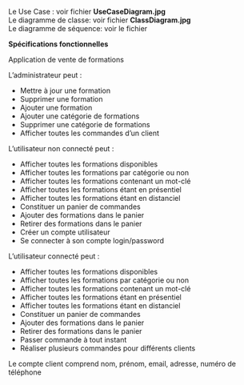 Le Use Case : voir fichier **UseCaseDiagram.jpg**    
Le diagramme de classe: voir fichier **ClassDiagram.jpg**  
Le diagramme de séquence: voir le fichier  


**Spécifications fonctionnelles** 
  
Application de vente de formations

L’administrateur peut :
-	Mettre à jour une formation
-	Supprimer une formation
-	Ajouter une formation
-	Ajouter une catégorie de formations
-	Supprimer une catégorie de formations
-	Afficher toutes les commandes d’un client

L’utilisateur non connecté peut : 
-	Afficher toutes les formations disponibles
-	Afficher toutes les formations par catégorie ou non
-	Afficher toutes les formations contenant un mot-clé
-	Afficher toutes les formations étant en présentiel
-	Afficher toutes les formations étant en distanciel
-	Constituer un panier de commandes
-	Ajouter des formations dans le panier
-	Retirer des formations dans le panier
-	Créer un compte utilisateur
-	Se connecter à son compte login/password

L’utilisateur connecté peut :
-	Afficher toutes les formations disponibles
-	Afficher toutes les formations par catégorie ou non
-	Afficher toutes les formations contenant un mot-clé
-	Afficher toutes les formations étant en présentiel
-	Afficher toutes les formations étant en distanciel
-	Constituer un panier de commandes
-	Ajouter des formations dans le panier
-	Retirer des formations dans le panier
-	Passer commande à tout instant
-	Réaliser plusieurs commandes pour différents clients

Le compte client comprend nom, prénom, email, adresse, numéro de téléphone
